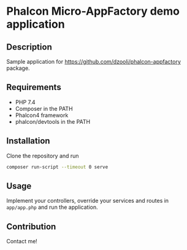 # Phalcon Micro-AppFactory demo application

## Description

Sample application for https://github.com/dzooli/phalcon-appfactory package.

## Requirements

- PHP 7.4
- Composer in the PATH
- Phalcon4 framework
- phalcon/devtools in the PATH

## Installation

Clone the repository and run

```bash
composer run-script --timeout 0 serve
```

## Usage

Implement your controllers, override your services and routes in `app/app.php` and run the application.

## Contribution

Contact me!
